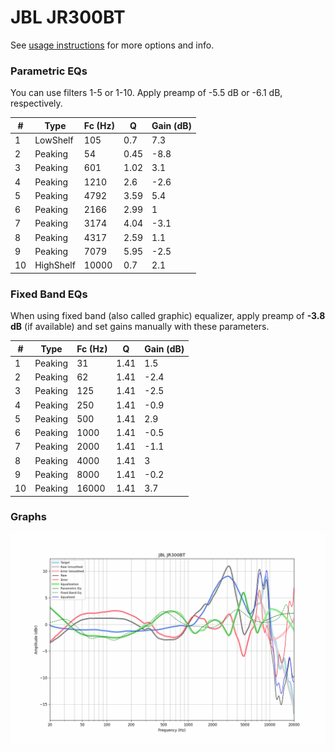 # JBL JR300BT
See [usage instructions](https://github.com/jaakkopasanen/AutoEq#usage) for more options and info.

### Parametric EQs
You can use filters 1-5 or 1-10. Apply preamp of -5.5 dB or -6.1 dB, respectively.

|   # | Type      |   Fc (Hz) |    Q |   Gain (dB) |
|-----|-----------|-----------|------|-------------|
|   1 | LowShelf  |       105 | 0.7  |         7.3 |
|   2 | Peaking   |        54 | 0.45 |        -8.8 |
|   3 | Peaking   |       601 | 1.02 |         3.1 |
|   4 | Peaking   |      1210 | 2.6  |        -2.6 |
|   5 | Peaking   |      4792 | 3.59 |         5.4 |
|   6 | Peaking   |      2166 | 2.99 |         1   |
|   7 | Peaking   |      3174 | 4.04 |        -3.1 |
|   8 | Peaking   |      4317 | 2.59 |         1.1 |
|   9 | Peaking   |      7079 | 5.95 |        -2.5 |
|  10 | HighShelf |     10000 | 0.7  |         2.1 |

### Fixed Band EQs
When using fixed band (also called graphic) equalizer, apply preamp of **-3.8 dB** (if available) and set gains manually with these parameters.

|   # | Type    |   Fc (Hz) |    Q |   Gain (dB) |
|-----|---------|-----------|------|-------------|
|   1 | Peaking |        31 | 1.41 |         1.5 |
|   2 | Peaking |        62 | 1.41 |        -2.4 |
|   3 | Peaking |       125 | 1.41 |        -2.5 |
|   4 | Peaking |       250 | 1.41 |        -0.9 |
|   5 | Peaking |       500 | 1.41 |         2.9 |
|   6 | Peaking |      1000 | 1.41 |        -0.5 |
|   7 | Peaking |      2000 | 1.41 |        -1.1 |
|   8 | Peaking |      4000 | 1.41 |         3   |
|   9 | Peaking |      8000 | 1.41 |        -0.2 |
|  10 | Peaking |     16000 | 1.41 |         3.7 |

### Graphs
![](./JBL%20JR300BT.png)
